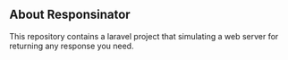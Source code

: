 ## About Responsinator

This repository contains a laravel project that simulating a web server for returning any response you need.
